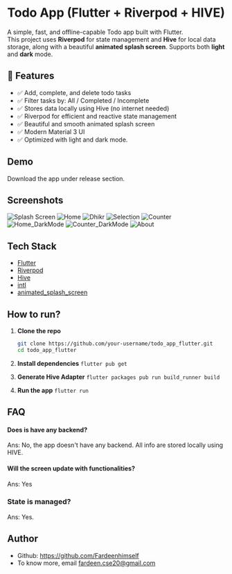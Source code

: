 
# Todo App (Flutter + Riverpod + HIVE)

A simple, fast, and offline-capable Todo app built with Flutter.  
This project uses **Riverpod** for state management and **Hive** for local data storage, along with a beautiful **animated splash screen**. Supports both **light** and **dark** mode.




## 🚀 Features

- ✅ Add, complete, and delete todo tasks
- ✅ Filter tasks by: All / Completed / Incomplete
- ✅ Stores data locally using Hive (no internet needed)
- ✅ Riverpod for efficient and reactive state management
- ✅ Beautiful and smooth animated splash screen
- ✅ Modern Material 3 UI
- ✅ Optimized with light and dark mode.


## Demo

 Download the app under release section.


## Screenshots

![Splash Screen](screenshots/splash.png)
![Home](screenshots/home.png)
![Dhikr](screenshots/dhikr.png)
![Selection](screenshots/selection.png)
![Counter](screenshots/counter.png)
![Home_DarkMode](screenshots/home_dark.png)
![Counter_DarkMode](screenshots/counter_dark.png)
![About](screenshots/about.png)


## Tech Stack

- [Flutter](https://flutter.dev/)
- [Riverpod](https://riverpod.dev/)
- [Hive](https://docs.hivedb.dev/)
- [intl](https://pub.dev/packages/intl)
- [animated_splash_screen](https://pub.dev/packages/animated_splash_screen)





## How to run?

1. **Clone the repo**
   ```bash
   git clone https://github.com/your-username/todo_app_flutter.git
   cd todo_app_flutter

2. **Install dependencies**
```flutter pub get ```


3. **Generate Hive Adapter**
```flutter packages pub run build_runner build```

4. **Run the app** 
```flutter run```
## FAQ

#### Does is have any backend?

Ans: No, the app doesn't have any backend. All info are stored locally using HIVE.

#### Will the screen update with functionalities?

Ans: Yes

### State is managed?

Ans: Yes.

## Author

- Github: https://github.com/Fardeenhimself
- To know more, email fardeen.cse20@gmail.com 
